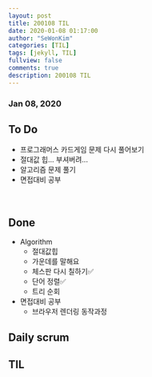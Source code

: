 ```yaml
---
layout: post
title: 200108 TIL 
date: 2020-01-08 01:17:00
author: "SeWonKim"
categories: [TIL]
tags: [jekyll, TIL]
fullview: false
comments: true
description: 200108 TIL
---
```


### Jan 08, 2020


## To Do
- 프로그래머스 카드게임 문제 다시 풀어보기
- 절대값 힙... 부셔버려...
- 알고리즘 문제 풀기
- 면접대비 공부 

　
## Done
- Algorithm
    - 절대값힙
    - 가운데를 말해요
    - 체스판 다시 칠하기✅
    - 단어 정렬✅
    - 트리 순회
- 면접대비 공부 
    - 브라우저 렌더링 동작과정
    


## Daily scrum 


## TIL

　